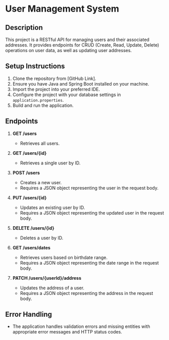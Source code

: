 # User Management System

## Description
This project is a RESTful API for managing users and their associated addresses. It provides endpoints for CRUD (Create, Read, Update, Delete) operations on user data, as well as updating user addresses.

## Setup Instructions
1. Clone the repository from [GitHub Link].
2. Ensure you have Java and Spring Boot installed on your machine.
3. Import the project into your preferred IDE.
4. Configure the project with your database settings in `application.properties`.
5. Build and run the application.

## Endpoints
1. **GET /users**
   - Retrieves all users.

2. **GET /users/{id}**
   - Retrieves a single user by ID.

3. **POST /users**
   - Creates a new user.
   - Requires a JSON object representing the user in the request body.

4. **PUT /users/{id}**
   - Updates an existing user by ID.
   - Requires a JSON object representing the updated user in the request body.

5. **DELETE /users/{id}**
   - Deletes a user by ID.

6. **GET /users/dates**
   - Retrieves users based on birthdate range.
   - Requires a JSON object representing the date range in the request body.

7. **PATCH /users/{userId}/address**
   - Updates the address of a user.
   - Requires a JSON object representing the address in the request body.

## Error Handling
- The application handles validation errors and missing entities with appropriate error messages and HTTP status codes.
